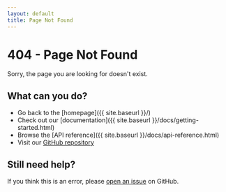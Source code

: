 ```yaml
---
layout: default
title: Page Not Found
---
```


# 404 - Page Not Found

Sorry, the page you are looking for doesn't exist.

## What can you do?

- Go back to the [homepage]({{ site.baseurl }}/)
- Check out our [documentation]({{ site.baseurl }}/docs/getting-started.html)
- Browse the [API reference]({{ site.baseurl }}/docs/api-reference.html)
- Visit our [GitHub repository](https://github.com/Project-AruXI)

## Still need help?

If you think this is an error, please [open an issue](https://github.com/Project-AruXI/Project-AruXI.github.io/issues) on GitHub.